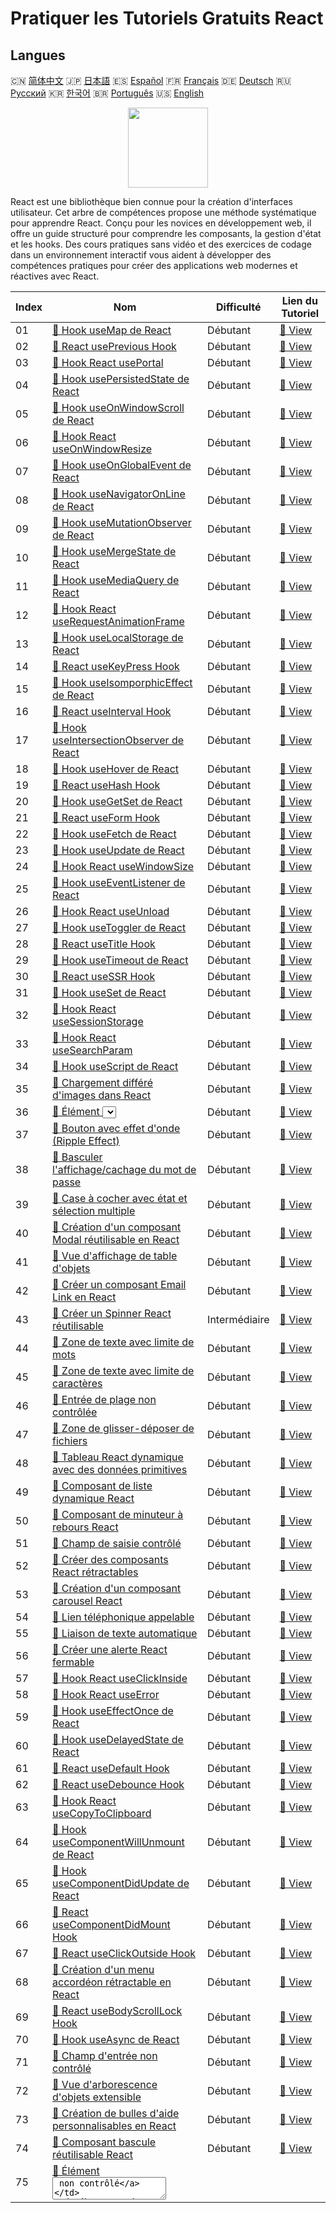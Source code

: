 # Pratiquer les Tutoriels Gratuits React

## Langues

🇨🇳 [简体中文](README_zh.md) 🇯🇵 [日本語](README_ja.md) 🇪🇸 [Español](README_es.md) 🇫🇷 [Français](README_fr.md) 🇩🇪 [Deutsch](README_de.md) 🇷🇺 [Русский](README_ru.md) 🇰🇷 [한국어](README_ko.md) 🇧🇷 [Português](README_pt.md) 🇺🇸 [English](README.md) 

<div align="center">
<img width="128px" src="https://file.labex.io/path/nUDMNpUKFvpT.png">
</div>

React est une bibliothèque bien connue pour la création d'interfaces utilisateur. Cet arbre de compétences propose une méthode systématique pour apprendre React. Conçu pour les novices en développement web, il offre un guide structuré pour comprendre les composants, la gestion d'état et les hooks. Des cours pratiques sans vidéo et des exercices de codage dans un environnement interactif vous aident à développer des compétences pratiques pour créer des applications web modernes et réactives avec React.

|   Index | Nom                                                                                                                                            | Difficulté    | Lien du Tutoriel                                                                                |
|---------|------------------------------------------------------------------------------------------------------------------------------------------------|---------------|-------------------------------------------------------------------------------------------------|
|      01 | [📖 Hook useMap de React](https://labex.io/fr/tutorials/react-react-usemap-hook-38394)                                                         | Débutant      | [🔗 View](https://labex.io/fr/tutorials/react-react-usemap-hook-38394)                          |
|      02 | [📖 React usePrevious Hook](https://labex.io/fr/tutorials/react-react-useprevious-hook-38404)                                                  | Débutant      | [🔗 View](https://labex.io/fr/tutorials/react-react-useprevious-hook-38404)                     |
|      03 | [📖 Hook React usePortal](https://labex.io/fr/tutorials/react-react-useportal-hook-38403)                                                      | Débutant      | [🔗 View](https://labex.io/fr/tutorials/react-react-useportal-hook-38403)                       |
|      04 | [📖 Hook usePersistedState de React](https://labex.io/fr/tutorials/react-react-usepersistedstate-hook-38402)                                   | Débutant      | [🔗 View](https://labex.io/fr/tutorials/react-react-usepersistedstate-hook-38402)               |
|      05 | [📖 Hook useOnWindowScroll de React](https://labex.io/fr/tutorials/react-react-useonwindowscroll-hook-38401)                                   | Débutant      | [🔗 View](https://labex.io/fr/tutorials/react-react-useonwindowscroll-hook-38401)               |
|      06 | [📖 Hook React useOnWindowResize](https://labex.io/fr/tutorials/react-react-useonwindowresize-hook-38400)                                      | Débutant      | [🔗 View](https://labex.io/fr/tutorials/react-react-useonwindowresize-hook-38400)               |
|      07 | [📖 Hook useOnGlobalEvent de React](https://labex.io/fr/tutorials/react-react-useonglobalevent-hook-38399)                                     | Débutant      | [🔗 View](https://labex.io/fr/tutorials/react-react-useonglobalevent-hook-38399)                |
|      08 | [📖 Hook useNavigatorOnLine de React](https://labex.io/fr/tutorials/react-react-usenavigatoronline-hook-38398)                                 | Débutant      | [🔗 View](https://labex.io/fr/tutorials/react-react-usenavigatoronline-hook-38398)              |
|      09 | [📖 Hook useMutationObserver de React](https://labex.io/fr/tutorials/react-react-usemutationobserver-hook-38397)                               | Débutant      | [🔗 View](https://labex.io/fr/tutorials/react-react-usemutationobserver-hook-38397)             |
|      10 | [📖 Hook useMergeState de React](https://labex.io/fr/tutorials/react-react-usemergestate-hook-38396)                                           | Débutant      | [🔗 View](https://labex.io/fr/tutorials/react-react-usemergestate-hook-38396)                   |
|      11 | [📖 Hook useMediaQuery de React](https://labex.io/fr/tutorials/react-react-usemediaquery-hook-38395)                                           | Débutant      | [🔗 View](https://labex.io/fr/tutorials/react-react-usemediaquery-hook-38395)                   |
|      12 | [📖 Hook React useRequestAnimationFrame](https://labex.io/fr/tutorials/react-react-userequestanimationframe-hook-38405)                        | Débutant      | [🔗 View](https://labex.io/fr/tutorials/react-react-userequestanimationframe-hook-38405)        |
|      13 | [📖 Hook useLocalStorage de React](https://labex.io/fr/tutorials/react-react-uselocalstorage-hook-38393)                                       | Débutant      | [🔗 View](https://labex.io/fr/tutorials/react-react-uselocalstorage-hook-38393)                 |
|      14 | [📖 React useKeyPress Hook](https://labex.io/fr/tutorials/react-react-usekeypress-hook-38392)                                                  | Débutant      | [🔗 View](https://labex.io/fr/tutorials/react-react-usekeypress-hook-38392)                     |
|      15 | [📖 Hook useIsomporphicEffect de React](https://labex.io/fr/tutorials/react-react-useisomporphiceffect-hook-38391)                             | Débutant      | [🔗 View](https://labex.io/fr/tutorials/react-react-useisomporphiceffect-hook-38391)            |
|      16 | [📖 React useInterval Hook](https://labex.io/fr/tutorials/react-react-useinterval-hook-38390)                                                  | Débutant      | [🔗 View](https://labex.io/fr/tutorials/react-react-useinterval-hook-38390)                     |
|      17 | [📖 Hook useIntersectionObserver de React](https://labex.io/fr/tutorials/react-react-useintersectionobserver-hook-38389)                       | Débutant      | [🔗 View](https://labex.io/fr/tutorials/react-react-useintersectionobserver-hook-38389)         |
|      18 | [📖 Hook useHover de React](https://labex.io/fr/tutorials/react-react-usehover-hook-38388)                                                     | Débutant      | [🔗 View](https://labex.io/fr/tutorials/react-react-usehover-hook-38388)                        |
|      19 | [📖 React useHash Hook](https://labex.io/fr/tutorials/react-react-usehash-hook-38387)                                                          | Débutant      | [🔗 View](https://labex.io/fr/tutorials/react-react-usehash-hook-38387)                         |
|      20 | [📖 Hook useGetSet de React](https://labex.io/fr/tutorials/react-react-usegetset-hook-38386)                                                   | Débutant      | [🔗 View](https://labex.io/fr/tutorials/react-react-usegetset-hook-38386)                       |
|      21 | [📖 React useForm Hook](https://labex.io/fr/tutorials/react-react-useform-hook-38385)                                                          | Débutant      | [🔗 View](https://labex.io/fr/tutorials/react-react-useform-hook-38385)                         |
|      22 | [📖 Hook useFetch de React](https://labex.io/fr/tutorials/react-react-usefetch-hook-38384)                                                     | Débutant      | [🔗 View](https://labex.io/fr/tutorials/react-react-usefetch-hook-38384)                        |
|      23 | [📖 Hook useUpdate de React](https://labex.io/fr/tutorials/react-react-useupdate-hook-38415)                                                   | Débutant      | [🔗 View](https://labex.io/fr/tutorials/react-react-useupdate-hook-38415)                       |
|      24 | [📖 Hook React useWindowSize](https://labex.io/fr/tutorials/react-react-usewindowsize-hook-38416)                                              | Débutant      | [🔗 View](https://labex.io/fr/tutorials/react-react-usewindowsize-hook-38416)                   |
|      25 | [📖 Hook useEventListener de React](https://labex.io/fr/tutorials/react-react-useeventlistener-hook-38383)                                     | Débutant      | [🔗 View](https://labex.io/fr/tutorials/react-react-useeventlistener-hook-38383)                |
|      26 | [📖 Hook React useUnload](https://labex.io/fr/tutorials/react-react-useunload-hook-38414)                                                      | Débutant      | [🔗 View](https://labex.io/fr/tutorials/react-react-useunload-hook-38414)                       |
|      27 | [📖 Hook useToggler de React](https://labex.io/fr/tutorials/react-react-usetoggler-hook-38413)                                                 | Débutant      | [🔗 View](https://labex.io/fr/tutorials/react-react-usetoggler-hook-38413)                      |
|      28 | [📖 React useTitle Hook](https://labex.io/fr/tutorials/react-react-usetitle-hook-38412)                                                        | Débutant      | [🔗 View](https://labex.io/fr/tutorials/react-react-usetitle-hook-38412)                        |
|      29 | [📖 Hook useTimeout de React](https://labex.io/fr/tutorials/react-react-usetimeout-hook-38411)                                                 | Débutant      | [🔗 View](https://labex.io/fr/tutorials/react-react-usetimeout-hook-38411)                      |
|      30 | [📖 React useSSR Hook](https://labex.io/fr/tutorials/react-react-usessr-hook-38410)                                                            | Débutant      | [🔗 View](https://labex.io/fr/tutorials/react-react-usessr-hook-38410)                          |
|      31 | [📖 Hook useSet de React](https://labex.io/fr/tutorials/react-react-useset-hook-38409)                                                         | Débutant      | [🔗 View](https://labex.io/fr/tutorials/react-react-useset-hook-38409)                          |
|      32 | [📖 Hook React useSessionStorage](https://labex.io/fr/tutorials/react-react-usesessionstorage-hook-38408)                                      | Débutant      | [🔗 View](https://labex.io/fr/tutorials/react-react-usesessionstorage-hook-38408)               |
|      33 | [📖 Hook React useSearchParam](https://labex.io/fr/tutorials/react-react-usesearchparam-hook-38407)                                            | Débutant      | [🔗 View](https://labex.io/fr/tutorials/react-react-usesearchparam-hook-38407)                  |
|      34 | [📖 Hook useScript de React](https://labex.io/fr/tutorials/react-react-usescript-hook-38406)                                                   | Débutant      | [🔗 View](https://labex.io/fr/tutorials/react-react-usescript-hook-38406)                       |
|      35 | [📖 Chargement différé d'images dans React](https://labex.io/fr/tutorials/react-lazy-loading-images-in-react-38350)                            | Débutant      | [🔗 View](https://labex.io/fr/tutorials/react-lazy-loading-images-in-react-38350)               |
|      36 | [📖 Élément <select> non contrôlé](https://labex.io/fr/tutorials/react-uncontrolled-select-element-38360)                                      | Débutant      | [🔗 View](https://labex.io/fr/tutorials/react-uncontrolled-select-element-38360)                |
|      37 | [📖 Bouton avec effet d'onde (Ripple Effect)](https://labex.io/fr/tutorials/react-button-with-ripple-effect-38359)                             | Débutant      | [🔗 View](https://labex.io/fr/tutorials/react-button-with-ripple-effect-38359)                  |
|      38 | [📖 Basculer l'affichage/cachage du mot de passe](https://labex.io/fr/tutorials/react-show-hide-password-toggle-38358)                         | Débutant      | [🔗 View](https://labex.io/fr/tutorials/react-show-hide-password-toggle-38358)                  |
|      39 | [📖 Case à cocher avec état et sélection multiple](https://labex.io/fr/tutorials/react-stateful-checkbox-with-multiple-selection-38357)        | Débutant      | [🔗 View](https://labex.io/fr/tutorials/react-stateful-checkbox-with-multiple-selection-38357)  |
|      40 | [📖 Création d'un composant Modal réutilisable en React](https://labex.io/fr/tutorials/react-creating-reusable-modal-component-in-react-38356) | Débutant      | [🔗 View](https://labex.io/fr/tutorials/react-creating-reusable-modal-component-in-react-38356) |
|      41 | [📖 Vue d'affichage de table d'objets](https://labex.io/fr/tutorials/react-object-table-view-38355)                                            | Débutant      | [🔗 View](https://labex.io/fr/tutorials/react-object-table-view-38355)                          |
|      42 | [📖 Créer un composant Email Link en React](https://labex.io/fr/tutorials/react-create-react-email-link-component-38354)                       | Débutant      | [🔗 View](https://labex.io/fr/tutorials/react-create-react-email-link-component-38354)          |
|      43 | [📖 Créer un Spinner React réutilisable](https://labex.io/fr/tutorials/react-create-reusable-react-spinner-38353)                              | Intermédiaire | [🔗 View](https://labex.io/fr/tutorials/react-create-reusable-react-spinner-38353)              |
|      44 | [📖 Zone de texte avec limite de mots](https://labex.io/fr/tutorials/react-textarea-with-word-limit-38352)                                     | Débutant      | [🔗 View](https://labex.io/fr/tutorials/react-textarea-with-word-limit-38352)                   |
|      45 | [📖 Zone de texte avec limite de caractères](https://labex.io/fr/tutorials/react-textarea-with-character-limit-38351)                          | Débutant      | [🔗 View](https://labex.io/fr/tutorials/react-textarea-with-character-limit-38351)              |
|      46 | [📖 Entrée de plage non contrôlée](https://labex.io/fr/tutorials/react-uncontrolled-range-input-38361)                                         | Débutant      | [🔗 View](https://labex.io/fr/tutorials/react-uncontrolled-range-input-38361)                   |
|      47 | [📖 Zone de glisser-déposer de fichiers](https://labex.io/fr/tutorials/react-file-drag-and-drop-area-38349)                                    | Débutant      | [🔗 View](https://labex.io/fr/tutorials/react-file-drag-and-drop-area-38349)                    |
|      48 | [📖 Tableau React dynamique avec des données primitives](https://labex.io/fr/tutorials/react-dynamic-react-table-with-primitive-data-38348)    | Débutant      | [🔗 View](https://labex.io/fr/tutorials/react-dynamic-react-table-with-primitive-data-38348)    |
|      49 | [📖 Composant de liste dynamique React](https://labex.io/fr/tutorials/react-dynamic-react-list-component-38347)                                | Débutant      | [🔗 View](https://labex.io/fr/tutorials/react-dynamic-react-list-component-38347)               |
|      50 | [📖 Composant de minuteur à rebours React](https://labex.io/fr/tutorials/react-react-countdown-timer-component-38346)                          | Débutant      | [🔗 View](https://labex.io/fr/tutorials/react-react-countdown-timer-component-38346)            |
|      51 | [📖 Champ de saisie contrôlé](https://labex.io/fr/tutorials/react-controlled-input-field-38345)                                                | Débutant      | [🔗 View](https://labex.io/fr/tutorials/react-controlled-input-field-38345)                     |
|      52 | [📖 Créer des composants React rétractables](https://labex.io/fr/tutorials/react-create-collapsible-react-components-38344)                    | Débutant      | [🔗 View](https://labex.io/fr/tutorials/react-create-collapsible-react-components-38344)        |
|      53 | [📖 Création d'un composant carousel React](https://labex.io/fr/tutorials/react-react-carousel-component-creation-38343)                       | Débutant      | [🔗 View](https://labex.io/fr/tutorials/react-react-carousel-component-creation-38343)          |
|      54 | [📖 Lien téléphonique appelable](https://labex.io/fr/tutorials/react-callable-telephone-link-38342)                                            | Débutant      | [🔗 View](https://labex.io/fr/tutorials/react-callable-telephone-link-38342)                    |
|      55 | [📖 Liaison de texte automatique](https://labex.io/fr/tutorials/react-automatic-text-linking-38341)                                            | Débutant      | [🔗 View](https://labex.io/fr/tutorials/react-automatic-text-linking-38341)                     |
|      56 | [📖 Créer une alerte React fermable](https://labex.io/fr/tutorials/react-create-closable-react-alert-38340)                                    | Débutant      | [🔗 View](https://labex.io/fr/tutorials/react-create-closable-react-alert-38340)                |
|      57 | [📖 Hook React useClickInside](https://labex.io/fr/tutorials/react-react-useclickinside-hook-38372)                                            | Débutant      | [🔗 View](https://labex.io/fr/tutorials/react-react-useclickinside-hook-38372)                  |
|      58 | [📖 Hook React useError](https://labex.io/fr/tutorials/react-react-useerror-hook-38382)                                                        | Débutant      | [🔗 View](https://labex.io/fr/tutorials/react-react-useerror-hook-38382)                        |
|      59 | [📖 Hook useEffectOnce de React](https://labex.io/fr/tutorials/react-react-useeffectonce-hook-38381)                                           | Débutant      | [🔗 View](https://labex.io/fr/tutorials/react-react-useeffectonce-hook-38381)                   |
|      60 | [📖 Hook useDelayedState de React](https://labex.io/fr/tutorials/react-react-usedelayedstate-hook-38380)                                       | Débutant      | [🔗 View](https://labex.io/fr/tutorials/react-react-usedelayedstate-hook-38380)                 |
|      61 | [📖 React useDefault Hook](https://labex.io/fr/tutorials/react-react-usedefault-hook-38379)                                                    | Débutant      | [🔗 View](https://labex.io/fr/tutorials/react-react-usedefault-hook-38379)                      |
|      62 | [📖 React useDebounce Hook](https://labex.io/fr/tutorials/react-react-usedebounce-hook-38378)                                                  | Débutant      | [🔗 View](https://labex.io/fr/tutorials/react-react-usedebounce-hook-38378)                     |
|      63 | [📖 Hook React useCopyToClipboard](https://labex.io/fr/tutorials/react-react-usecopytoclipboard-hook-38377)                                    | Débutant      | [🔗 View](https://labex.io/fr/tutorials/react-react-usecopytoclipboard-hook-38377)              |
|      64 | [📖 Hook useComponentWillUnmount de React](https://labex.io/fr/tutorials/react-react-usecomponentwillunmount-hook-38376)                       | Débutant      | [🔗 View](https://labex.io/fr/tutorials/react-react-usecomponentwillunmount-hook-38376)         |
|      65 | [📖 Hook useComponentDidUpdate de React](https://labex.io/fr/tutorials/react-react-usecomponentdidupdate-hook-38375)                           | Débutant      | [🔗 View](https://labex.io/fr/tutorials/react-react-usecomponentdidupdate-hook-38375)           |
|      66 | [📖 React useComponentDidMount Hook](https://labex.io/fr/tutorials/react-react-usecomponentdidmount-hook-38374)                                | Débutant      | [🔗 View](https://labex.io/fr/tutorials/react-react-usecomponentdidmount-hook-38374)            |
|      67 | [📖 React useClickOutside Hook](https://labex.io/fr/tutorials/react-react-useclickoutside-hook-38373)                                          | Débutant      | [🔗 View](https://labex.io/fr/tutorials/react-react-useclickoutside-hook-38373)                 |
|      68 | [📖 Création d'un menu accordéon rétractable en React](https://labex.io/fr/tutorials/react-building-collapsible-react-accordion-38339)         | Débutant      | [🔗 View](https://labex.io/fr/tutorials/react-building-collapsible-react-accordion-38339)       |
|      69 | [📖 React useBodyScrollLock Hook](https://labex.io/fr/tutorials/react-react-usebodyscrolllock-hook-38371)                                      | Débutant      | [🔗 View](https://labex.io/fr/tutorials/react-react-usebodyscrolllock-hook-38371)               |
|      70 | [📖 Hook useAsync de React](https://labex.io/fr/tutorials/react-react-useasync-hook-38370)                                                     | Débutant      | [🔗 View](https://labex.io/fr/tutorials/react-react-useasync-hook-38370)                        |
|      71 | [📖 Champ d'entrée non contrôlé](https://labex.io/fr/tutorials/react-uncontrolled-input-field-38369)                                           | Débutant      | [🔗 View](https://labex.io/fr/tutorials/react-uncontrolled-input-field-38369)                   |
|      72 | [📖 Vue d'arborescence d'objets extensible](https://labex.io/fr/tutorials/react-expandable-object-tree-view-38368)                             | Débutant      | [🔗 View](https://labex.io/fr/tutorials/react-expandable-object-tree-view-38368)                |
|      73 | [📖 Création de bulles d'aide personnalisables en React](https://labex.io/fr/tutorials/react-creating-customizable-react-tooltips-38367)       | Débutant      | [🔗 View](https://labex.io/fr/tutorials/react-creating-customizable-react-tooltips-38367)       |
|      74 | [📖 Composant bascule réutilisable React](https://labex.io/fr/tutorials/react-reusable-react-toggle-component-38366)                           | Débutant      | [🔗 View](https://labex.io/fr/tutorials/react-reusable-react-toggle-component-38366)            |
|      75 | [📖 Élément <textarea> non contrôlé](https://labex.io/fr/tutorials/react-uncontrolled-textarea-element-38365)                                  | Débutant      | [🔗 View](https://labex.io/fr/tutorials/react-uncontrolled-textarea-element-38365)              |
|      76 | [📖 Création d'un composant Tabs réutilisable en React](https://labex.io/fr/tutorials/react-building-reusable-react-tabs-component-38363)      | Débutant      | [🔗 View](https://labex.io/fr/tutorials/react-building-reusable-react-tabs-component-38363)     |
|      77 | [📖 Créer un composant d'évaluation étoilée en React](https://labex.io/fr/tutorials/react-create-star-rating-component-in-react-38362)         | Débutant      | [🔗 View](https://labex.io/fr/tutorials/react-create-star-rating-component-in-react-38362)      |

## Plus

- 🔗 [React En savoir plus sur](https://labex.io/fr/skilltrees/react)
- 🔗 [Cours de Programmation Formidables](https://github.com/labex-labs/awesome-programming-courses)
- 🔗 [Projets de Programmation Formidables](https://github.com/labex-labs/awesome-programming-projects)


